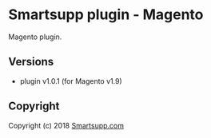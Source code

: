 # Smartsupp plugin - Magento

Magento plugin.

## Versions

* plugin v1.0.1 (for Magento v1.9)

## Copyright

Copyright (c) 2018 [Smartsupp.com](https://www.smartsupp.com/)